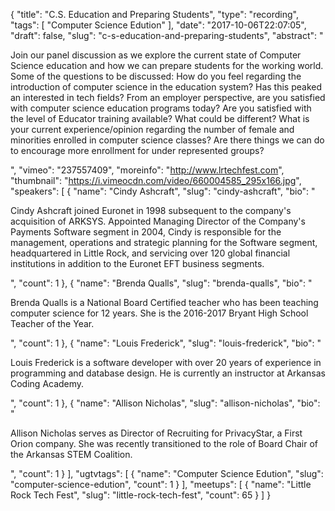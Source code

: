 {
  "title": "C.S. Education and Preparing Students",
  "type": "recording",
  "tags": [
    "Computer Science Edution"
  ],
  "date": "2017-10-06T22:07:05",
  "draft": false,
  "slug": "c-s-education-and-preparing-students",
  "abstract": "<p>Join our panel discussion as we explore the current state of Computer Science education and how we can prepare students for the working world. Some of the questions to be discussed: How do you feel regarding the introduction of computer science in the education system? Has this peaked an interested in tech fields? From an employer perspective, are you satisfied with computer science education programs today? Are you satisfied with the level of Educator training available? What could be different? What is your current experience/opinion regarding the number of female and minorities enrolled in computer science classes? Are there things we can do to encourage more enrollment for under represented groups?</p>",
  "vimeo": "237557409",
  "moreinfo": "http://www.lrtechfest.com",
  "thumbnail": "https://i.vimeocdn.com/video/660004585_295x166.jpg",
  "speakers": [
    {
      "name": "Cindy Ashcraft",
      "slug": "cindy-ashcraft",
      "bio": "<p>Cindy Ashcraft joined Euronet in 1998 subsequent to the company's acquisition of ARKSYS. Appointed Managing Director of the Company's Payments Software segment in 2004, Cindy is responsible for the management, operations and strategic planning for the Software segment, headquartered in Little Rock, and servicing over 120 global financial institutions in addition to the Euronet EFT business segments.</p>",
      "count": 1
    },
    {
      "name": "Brenda Qualls",
      "slug": "brenda-qualls",
      "bio": "<p>Brenda Qualls is a National Board Certified teacher who has been teaching computer science for 12 years. She is the 2016-2017 Bryant High School Teacher of the Year.</p>",
      "count": 1
    },
    {
      "name": "Louis Frederick",
      "slug": "louis-frederick",
      "bio": "<p>Louis Frederick is a software developer with over 20 years of experience in programming and database design. He is currently an instructor at Arkansas Coding Academy.</p>",
      "count": 1
    },
    {
      "name": "Allison Nicholas",
      "slug": "allison-nicholas",
      "bio": "<p>Allison Nicholas serves as Director of Recruiting for PrivacyStar, a First Orion company. She was recently transitioned to the role of Board Chair of the Arkansas STEM Coalition.</p>",
      "count": 1
    }
  ],
  "ugtvtags": [
    {
      "name": "Computer Science Edution",
      "slug": "computer-science-edution",
      "count": 1
    }
  ],
  "meetups": [
    {
      "name": "Little Rock Tech Fest",
      "slug": "little-rock-tech-fest",
      "count": 65
    }
  ]
}